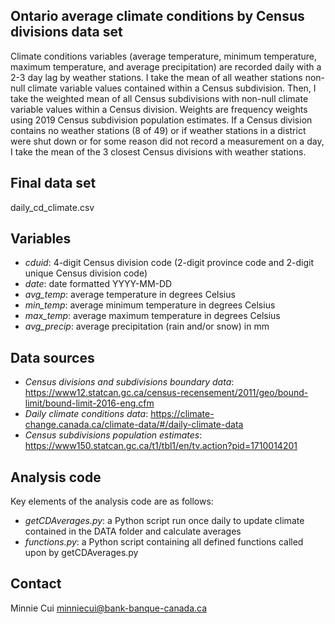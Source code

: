 ## Ontario average climate conditions by Census divisions data set

Climate conditions variables (average temperature, minimum temperature, maximum temperature, and average precipitation) are recorded daily with a 2-3 day lag by weather stations. I take the mean of all weather stations non-null climate variable values contained within a Census subdivision. Then, I take the weighted mean of all Census subdivisions with non-null climate variable values within a Census division. Weights are frequency weights using 2019 Census subdivision population estimates. If a Census division contains no weather stations (8 of 49) or if weather stations in a district were shut down or for some reason did not record a measurement on a day, I take the mean of the 3 closest Census divisions with weather stations.

## Final data set

daily_cd_climate.csv

## Variables

- *cduid*: 4-digit Census division code (2-digit province code and 2-digit unique Census division code)
- *date*: date formatted YYYY-MM-DD
- *avg_temp*: average temperature in degrees Celsius
- *min_temp*: average minimum temperature in degrees Celsius
- *max_temp*: average maximum temperature in degrees Celsius
- *avg_precip*: average precipitation (rain and/or snow) in mm

## Data sources

- *Census divisions and subdivisions boundary data*: https://www12.statcan.gc.ca/census-recensement/2011/geo/bound-limit/bound-limit-2016-eng.cfm
- *Daily climate conditions data*: https://climate-change.canada.ca/climate-data/#/daily-climate-data
- *Census subdivisions population estimates*: https://www150.statcan.gc.ca/t1/tbl1/en/tv.action?pid=1710014201 

## Analysis code

Key elements of the analysis code are as follows:
- *getCDAverages.py*: a Python script run once daily to update climate contained in the DATA folder and calculate averages
- *functions.py*: a Python script containing all defined functions called upon by getCDAverages.py

## Contact
Minnie Cui
minniecui@bank-banque-canada.ca
